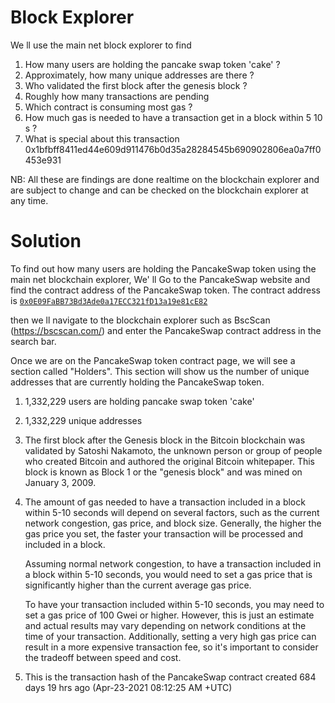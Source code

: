 # Block Explorer

We ll use the main net block explorer to find

1. How many users are holding the pancake swap token 'cake' ?
2. Approximately, how many unique addresses are there ?
3. Who validated the first block after the genesis block ?
4. Roughly how many transactions are pending
5. Which contract is consuming most gas ?
6. How much gas is needed to have a transaction get in a block within 5 10 s ?
7. What is special about this transaction 0x1bfbff8411ed44e609d911476b0d35a28284545b690902806ea0a7ff0453e931

NB: All these are findings are done realtime on the blockchain explorer and are subject to change and can be checked on the blockchain explorer at any time.

# Solution

To find out how many users are holding the PancakeSwap token using the main net blockchain explorer, We' ll Go to the PancakeSwap website and find the contract address of the PancakeSwap token. The contract address is [`0x0E09FaBB73Bd3Ade0a17ECC321fD13a19e81cE82`](https://bscscan.com/address/0x0E09FaBB73Bd3Ade0a17ECC321fD13a19e81cE82)

then we ll navigate to the blockchain explorer such as BscScan (https://bscscan.com/) and enter the PancakeSwap contract address in the search bar.

Once we are on the PancakeSwap token contract page, we will see a section called "Holders". This section will show us the number of unique addresses that are currently holding the PancakeSwap token.

1. 1,332,229 users are holding pancake swap token 'cake'
2. 1,332,229 unique addresses
3. The first block after the Genesis block in the Bitcoin blockchain was validated by Satoshi Nakamoto, the unknown person or group of people who created Bitcoin and authored the original Bitcoin whitepaper. This block is known as Block 1 or the "genesis block" and was mined on January 3, 2009.
4. The amount of gas needed to have a transaction included in a block within 5-10 seconds will depend on several factors, such as the current network congestion, gas price, and block size. Generally, the higher the gas price you set, the faster your transaction will be processed and included in a block.

   Assuming normal network congestion, to have a transaction included in a block within 5-10 seconds, you would need to set a gas price that is    significantly higher than the current average gas price.

   To have your transaction included within 5-10 seconds, you may need to set a gas price of 100 Gwei or higher. However, this is just an estimate and actual results may vary depending on network conditions at the time of your transaction. Additionally, setting a very high gas price can result in a more expensive transaction fee, so it's important to consider the tradeoff between speed and cost.

7. This is the transaction hash of the PancakeSwap contract created 684 days 19 hrs ago (Apr-23-2021 08:12:25 AM +UTC)
